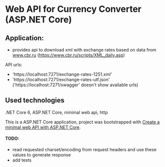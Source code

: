 # Web API for Currency Converter (ASP.NET Core)

## Application:
 - provides api to download xml with exchange rates based on data from www.cbr.ru (https://www.cbr.ru/scripts/XML_daily.asp)

API urls:
- 'https://localhost:7271/exchange-rates-1251.xml'
- 'https://localhost:7271/exchange-rates-utf.json'
('https://localhost:7271/swagger' doesn't show available urls)
 
## Used technologies
.NET Core 6, ASP.NET Core, minimal web api, http

This is a ASP.NET Core application, project was bootstrapped with [Create a minimal web API with ASP.NET Core](https://docs.microsoft.com/en-us/aspnet/core/tutorials/min-web-api?view=aspnetcore-6.0&tabs=visual-studio).

#### TODO:
- read requested charset/encoding from request headers and use these values to generate response
- add tests
